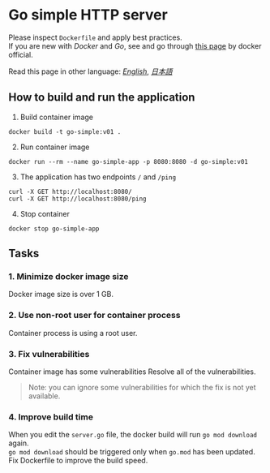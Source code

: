# Go simple HTTP server 

Please inspect `Dockerfile` and apply best practices.   
If you are new with _Docker_ and _Go_, see and go through [this page](https://docs.docker.com/language/golang/build-images/) by docker official.

Read this page in other language: [_English_](https://github.com/AvintonCode/docker-handson/blob/main/go-sample/README.md), [_日本語_](https://github.com/AvintonCode/docker-handson/blob/main/go-sample/README-ja.md)

## How to build and run the application 
1. Build container image 
```
docker build -t go-simple:v01 . 
```

2. Run container image
```
docker run --rm --name go-simple-app -p 8080:8080 -d go-simple:v01
```

3. The application has two endpoints `/` and `/ping`
```
curl -X GET http://localhost:8080/
curl -X GET http://localhost:8080/ping
```

4. Stop container
```
docker stop go-simple-app
```

## Tasks 

### 1. Minimize docker image size 
Docker image size is over 1 GB.  

### 2. Use non-root user for container process 
Container process is using a root user. 

### 3. Fix vulnerabilities 
Container image has some vulnerabilities
Resolve all of the vulnerabilities. 
> Note: you can ignore some vulnerabilities for which the fix is not yet available. 

### 4. Improve build time 
When you edit the `server.go` file, the docker build will run `go mod download` again.  
`go mod download` should be triggered only when `go.mod` has been updated.  
Fix Dockerfile to improve the build speed.  